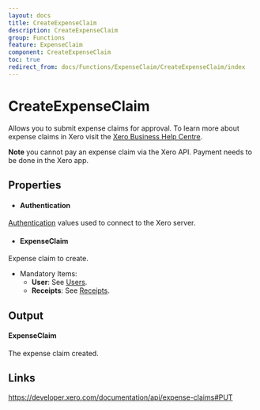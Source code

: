 ```yaml
---
layout: docs
title: CreateExpenseClaim
description: CreateExpenseClaim
group: Functions
feature: ExpenseClaim
component: CreateExpenseClaim
toc: true
redirect_from: docs/Functions/ExpenseClaim/CreateExpenseClaim/index
---
```

CreateExpenseClaim
============

Allows you to submit expense claims for approval. To learn more about expense claims in Xero visit the [Xero Business Help Centre](https://help.xero.com/int/Payments_ExpenseClaims).

**Note** you cannot pay an expense claim via the Xero API. Payment needs to be done in the Xero app.

Properties
----------

- #### Authentication
[Authentication](../../../Common/Authentication/Index.md) values used to connect to the Xero server.
- #### ExpenseClaim
Expense claim to create.
- Mandatory Items:
     - **User**: See [Users](https://developer.xero.com/documentation/api/Users).
     - **Receipts**: See [Receipts](https://developer.xero.com/documentation/api/Receipts).


Output
-----
#### ExpenseClaim
The expense claim created.

Links
-----

https://developer.xero.com/documentation/api/expense-claims#PUT
